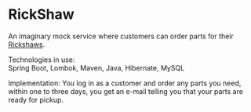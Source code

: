 # RickShaw
An imaginary mock service where customers can order parts for their [Rickshaws](https://en.wikipedia.org/wiki/Rickshaw).

Technologies in use:  
Spring Boot, Lombok, Maven, Java, Hibernate, MySQL

Implementation:
You log in as a customer and order any parts you need, within one to three days, you get an e-mail telling you that
your parts are ready for pickup.
